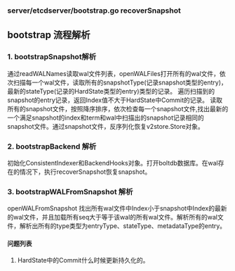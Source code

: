 ### server/etcdserver/bootstrap.go recoverSnapshot

## bootstrap 流程解析

### 1. bootstrapSnapshot解析

通过readWALNames读取wal文件列表，openWALFiles打开所有的wal文件，依次扫描每一个wal文件，读取所有的snapshotType(记录snapshot类型的entry)，最新的stateType(记录的HardState类型的entry)类型的记录。
遍历扫描到的snapshot的entry记录，返回Index值不大于HardState中Commit的记录。
读取所有的snapshot文件，按照降序排序，依次检查每一个snapshot文件,找出最新的一个满足snapshot的index和term和wal中扫描出的snapshot记录相同的snapshot文件。通过snapshot文件，反序列化恢复v2store.Store对象。

### 2. bootstrapBackend 解析

初始化ConsistentIndexer和BackendHooks对象。打开boltdb数据库。在wal存在的情况下，执行recoverSnapshot恢复snapshot。

### 3. bootstrapWALFromSnapshot 解析

openWALFromSnapshot 找出所有wal文件中Index小于snapshot中Index的最新的wal文件，并且加载所有seq大于等于该wal的所有wal文件。解析所有的wal文件，解析出所有的type类型为entryType、stateType、metadataType的entry。




#### 问题列表

1. HardState中的Commit什么时候更新持久化的。

